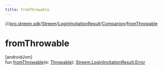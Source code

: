 ```yaml
---
title: fromThrowable
---
```

//[<root>](../../../../../index.html)/[pro.streem.sdk](../../../index.html)/[Streem](../../index.html)/[LoginInvitationResult](../index.html)/[Companion](index.html)/[fromThrowable](from-throwable.html)



# fromThrowable



[androidJvm]\
fun [fromThrowable](from-throwable.html)(e: [Throwable](https://kotlinlang.org/api/latest/jvm/stdlib/kotlin/-throwable/index.html)): [Streem.LoginInvitationResult.Error](../-error/index.html)




